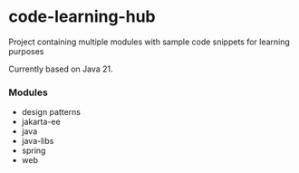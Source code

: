 # code-learning-hub

Project containing multiple modules with sample code snippets for learning purposes

Currently based on Java 21.

### Modules

- design patterns
- jakarta-ee
- java
- java-libs
- spring
- web